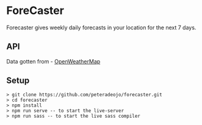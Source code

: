 # ForeCaster

Forecaster gives weekly daily forecasts in your location for the next 7 days.

## API
Data gotten from - [OpenWeatherMap](https://openweathermap.org)

## Setup
```
> git clone https://github.com/peteradeojo/forecaster.git
> cd forecaster
> npm install
> npm run serve -- to start the live-server
> npm run sass -- to start the live sass compiler
```